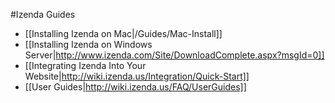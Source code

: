 #Izenda Guides

* [[Installing Izenda on Mac|/Guides/Mac-Install]]
* [[Installing Izenda on Windows Server|http://www.izenda.com/Site/DownloadComplete.aspx?msgId=0]]
* [[Integrating Izenda Into Your Website|http://wiki.izenda.us/Integration/Quick-Start]]
* [[User Guides|http://wiki.izenda.us/FAQ/UserGuides]]